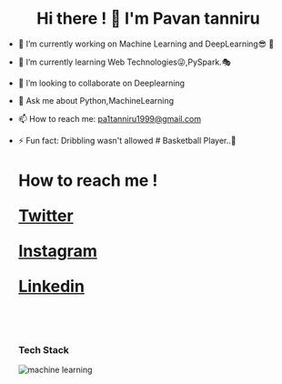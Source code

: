 ###         <h1 style="text-align:center;"> Hi there ! 👋  I'm Pavan tanniru </h1>

            


- 🔭 I’m currently working on Machine Learning and DeepLearning😎 🦾
- 🌱 I’m currently learning Web Technologies😜,PySpark.🎭
- 👯 I’m looking to collaborate on Deeplearning
- 💬 Ask me about Python,MachineLearning
- 📫 How to reach me: pa1tanniru1999@gmail.com
- ⚡ Fun fact: Dribbling wasn't allowed # Basketball Player..🏀


     <h1> How to reach me ! </>
            
       
   
    <a href="https://twitter.com/TanniruPavan" class="button primary">Twitter</a>
    <br>
    
    
    <a href="https://www.instagram.com/___.pavan.__/" class="button">Instagram</a>
    <br>
    
    
    <a href="https://www.linkedin.com/in/pavan-tanniru-59ab281a5/" class="button icon search">Linkedin</a>
    
   
    
    <br>
    
     ### Tech Stack  
    
    ![machine learning](https://miro.medium.com/max/2560/1*cG6U1qstYDijh9bPL42e-Q.jpeg)
